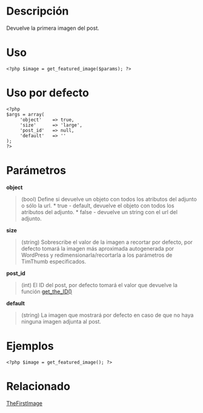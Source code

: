 # Descripción #

Devuelve la primera imagen del post.

# Uso #

```
<?php $image = get_featured_image($params); ?>
```

# Uso por defecto #

```
<?php
$args = array(
	 'object'    => true,
	 'size'      => 'large',
	 'post_id'   => null,
	 'default'   => ''
);
?> 
```

# Parámetros #

**object**
> (bool) Define si devuelve un objeto con todos los atributos del adjunto o sólo la url.
    * true - default, devuelve el objeto con todos los atributos del adjunto.
    * false - devuelve un string con el url del adjunto.

**size**
> (string) Sobrescribe el valor de la imagen a recortar por defecto, por defecto tomará la imagen más aproximada autogenerada por WordPress y redimensionarla/recortarla a los parámetros de TimThumb especificados.

**post\_id**
> (int) El ID del post, por defecto tomará el valor que devuelve la función <a href='http://codex.wordpress.org/Function_Reference/get_the_ID'>get_the_ID()</a>

**default**
> (string) La imagen que mostrará por defecto en caso de que no haya ninguna imagen adjunta al post.

# Ejemplos #

```
<?php $image = get_featured_image(); ?>
```

# Relacionado #
[TheFirstImage](TheFirstImage.md)